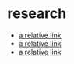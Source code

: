 # research

- [a relative link](docs/index.md)
- [a relative link](./docs/index.md)
- [a relative link](index.md)
